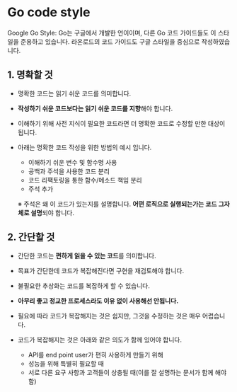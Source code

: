 # Go code style

Google Go Style: Go는 구글에서 개발한 언이이며, 다른 Go 코드 가이드들도 이 스타일을 준용하고 있습니다. 라온로드의 코드 가이드도 구글 스타일을 중심으로 작성하였습니다.

## 1. 명확할 것

- 명확한 코드는 읽기 쉬운 코드를 의미합니다.
- **작성하기 쉬운 코드보다는 읽기 쉬운 코드를 지향**해야 합니다.
- 이해하기 위해 사전 지식이 필요한 코드라면 더 명확한 코드로 수정할 만한 대상이 됩니다.
- 아래는 명확한 코드 작성을 위한 방법의 예시 입니다.

  - 이해하기 쉬운 변수 및 함수명 사용
  - 공백과 주석을 사용한 코드 분리
  - 코드 리팩토링을 통한 함수/메소드 책임 분리
  - 주석 추가

  ※ 주석은 왜 이 코드가 있는지를 설명합니다. **어떤 로직으로 실행되는가는 코드 그자체로 설명**되야 합니다.

## 2. 간단할 것

- 간단한 코드는 **편하게 읽을 수 있는 코드**를 의미합니다.
- 목표가 간단한데 코드가 복잡해진다면 구현을 재검토해야 합니다.
- 불필요한 추상화는 코드를 복잡하게 할 수 있습니다.
- **아무리 좋고 정교한 프로세스라도 이유 없이 사용해선 안됩니다.**
- 필요에 따라 코드가 복잡해지는 것은 쉽지만, 그것을 수정하는 것은 매우 어렵습니다.
- 코드가 복잡해지는 것은 아래와 같은 의도가 함께 있어야 합니다.

  - API를 end point user가 편히 사용하게 만들기 위해
  - 성능을 위해 특별히 필요할 때
  - 서로 다른 요구 사항과 고객들이 상충될 때(이를 잘 설명하는 문서가 함께 해야 함)
